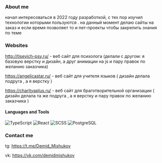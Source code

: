 ### About me 


  начал интересоваться в 2022 году разработкой, с тех пор изучил технологии которыми пользуются . на данный момент делаю сайты на заказ и если время позволяет то и пет-проекты чтобы     закрепить знания по теме



### Websites 

 http://tisevich-psy.ru/ - веб сайт для психолога (делали с другом: я базовую верстку и дизайн, а друг анимации на js и пару правок по желанию заказчика) 
 
 https://angelicastar.ru/ - веб сайт для учителя языков ( дизайн делала подруга , а я верстку )
 
 https://charityaplus.ru/ - веб сайт для браготворительной организации ( дизайн делала та же подруга , а я верстку и пару правок по желанию заказчика )



#### Languages and Tools

![TypeScript](https://img.shields.io/badge/-TypeScript-0b3a5c?style=for-the-badge&logo=typescript)
![React](https://img.shields.io/badge/-React-0b3a5c?style=for-the-badge&logo=react)
![SCSS](https://img.shields.io/badge/-SCSS-0b3a5c?style=for-the-badge&logo=sass)
![PostgreSQL](https://img.shields.io/badge/-PostgreSQL-0b3a5c?style=for-the-badge&logo=postgresql)




### Contact me 

 tg: https://t.me/Demid_Mishukov
 
 vk: https://vk.com/demidmishukov
<!--
**DemMish0404/DemMish0404** is a ✨ _special_ ✨ repository because its `README.md` (this file) appears on your GitHub profile.

Here are some ideas to get you started:

- 🔭 I’m currently working on ...
- 🌱 I’m currently learning ...
- 👯 I’m looking to collaborate on ...
- 🤔 I’m looking for help with ...
- 💬 Ask me about ...
- 📫 How to reach me: ...
- 😄 Pronouns: ...
- ⚡ Fun fact: ...
-->
